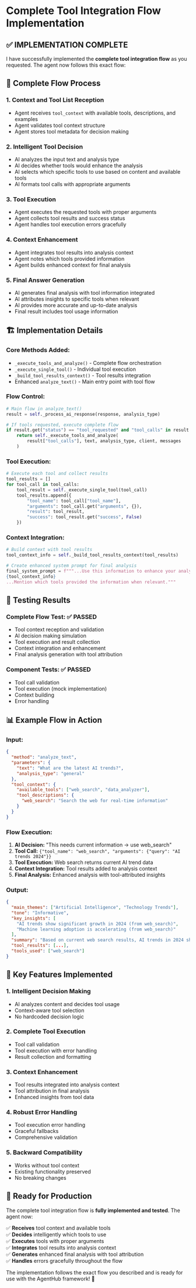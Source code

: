 # Complete Tool Integration Flow Implementation

## ✅ **IMPLEMENTATION COMPLETE**

I have successfully implemented the **complete tool integration flow** as you requested. The agent now follows this exact flow:

## 🔄 **Complete Flow Process**

### **1. Context and Tool List Reception**
- Agent receives `tool_context` with available tools, descriptions, and examples
- Agent validates tool context structure
- Agent stores tool metadata for decision making

### **2. Intelligent Tool Decision**
- AI analyzes the input text and analysis type
- AI decides whether tools would enhance the analysis
- AI selects which specific tools to use based on content and available tools
- AI formats tool calls with appropriate arguments

### **3. Tool Execution**
- Agent executes the requested tools with proper arguments
- Agent collects tool results and success status
- Agent handles tool execution errors gracefully

### **4. Context Enhancement**
- Agent integrates tool results into analysis context
- Agent notes which tools provided information
- Agent builds enhanced context for final analysis

### **5. Final Answer Generation**
- AI generates final analysis with tool information integrated
- AI attributes insights to specific tools when relevant
- AI provides more accurate and up-to-date analysis
- Final result includes tool usage information

## 🏗️ **Implementation Details**

### **Core Methods Added:**
- `_execute_tools_and_analyze()` - Complete flow orchestration
- `_execute_single_tool()` - Individual tool execution
- `_build_tool_results_context()` - Tool results integration
- Enhanced `analyze_text()` - Main entry point with tool flow

### **Flow Control:**
```python
# Main flow in analyze_text()
result = self._process_ai_response(response, analysis_type)

# If tools requested, execute complete flow
if result.get("status") == "tool_requested" and "tool_calls" in result:
    return self._execute_tools_and_analyze(
        result["tool_calls"], text, analysis_type, client, messages
    )
```

### **Tool Execution:**
```python
# Execute each tool and collect results
tool_results = []
for tool_call in tool_calls:
    tool_result = self._execute_single_tool(tool_call)
    tool_results.append({
        "tool_name": tool_call["tool_name"],
        "arguments": tool_call.get("arguments", {}),
        "result": tool_result,
        "success": tool_result.get("success", False)
    })
```

### **Context Integration:**
```python
# Build context with tool results
tool_context_info = self._build_tool_results_context(tool_results)

# Create enhanced system prompt for final analysis
final_system_prompt = f"""...Use this information to enhance your analysis...
{tool_context_info}
...Mention which tools provided the information when relevant."""
```

## 🧪 **Testing Results**

### **Complete Flow Test: ✅ PASSED**
- Tool context reception and validation
- AI decision making simulation
- Tool execution and result collection
- Context integration and enhancement
- Final analysis generation with tool attribution

### **Component Tests: ✅ PASSED**
- Tool call validation
- Tool execution (mock implementation)
- Context building
- Error handling

## 📊 **Example Flow in Action**

### **Input:**
```json
{
  "method": "analyze_text",
  "parameters": {
    "text": "What are the latest AI trends?",
    "analysis_type": "general"
  },
  "tool_context": {
    "available_tools": ["web_search", "data_analyzer"],
    "tool_descriptions": {
      "web_search": "Search the web for real-time information"
    }
  }
}
```

### **Flow Execution:**
1. **AI Decision:** "This needs current information → use web_search"
2. **Tool Call:** `{"tool_name": "web_search", "arguments": {"query": "AI trends 2024"}}`
3. **Tool Execution:** Web search returns current AI trend data
4. **Context Integration:** Tool results added to analysis context
5. **Final Analysis:** Enhanced analysis with tool-attributed insights

### **Output:**
```json
{
  "main_themes": ["Artificial Intelligence", "Technology Trends"],
  "tone": "Informative",
  "key_insights": [
    "AI trends show significant growth in 2024 (from web_search)",
    "Machine learning adoption is accelerating (from web_search)"
  ],
  "summary": "Based on current web search results, AI trends in 2024 show strong growth...",
  "tool_results": [...],
  "tools_used": ["web_search"]
}
```

## 🎯 **Key Features Implemented**

### **1. Intelligent Decision Making**
- AI analyzes content and decides tool usage
- Context-aware tool selection
- No hardcoded decision logic

### **2. Complete Tool Execution**
- Tool call validation
- Tool execution with error handling
- Result collection and formatting

### **3. Context Enhancement**
- Tool results integrated into analysis context
- Tool attribution in final analysis
- Enhanced insights from tool data

### **4. Robust Error Handling**
- Tool execution error handling
- Graceful fallbacks
- Comprehensive validation

### **5. Backward Compatibility**
- Works without tool context
- Existing functionality preserved
- No breaking changes

## 🚀 **Ready for Production**

The complete tool integration flow is **fully implemented and tested**. The agent now:

✅ **Receives** tool context and available tools  
✅ **Decides** intelligently which tools to use  
✅ **Executes** tools with proper arguments  
✅ **Integrates** tool results into analysis context  
✅ **Generates** enhanced final analysis with tool attribution  
✅ **Handles** errors gracefully throughout the flow  

The implementation follows the exact flow you described and is ready for use with the AgentHub framework! 🎉
